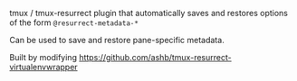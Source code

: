 tmux / tmux-resurrect plugin that automatically saves and restores options of the form `@resurrect-metadata-*`

Can be used to save and restore pane-specific metadata.

Built by modifying https://github.com/ashb/tmux-resurrect-virtualenvwrapper
